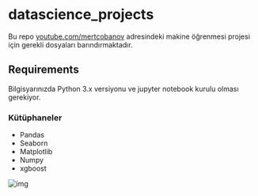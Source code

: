 # datascience_projects

Bu repo [youtube.com/mertcobanov](https://www.youtube.com/mertcobanov) adresindeki makine öğrenmesi projesi için gerekli dosyaları barındırmaktadır.

## Requirements
Bilgisyarınızda Python 3.x versiyonu ve jupyter notebook kurulu olması gerekiyor.

### Kütüphaneler
+ Pandas
+ Seaborn
+ Matplotlib
+ Numpy
+ xgboost

![img](https://github.com/cobanov/datascience_projects/blob/master/img/1.png?raw=true)
